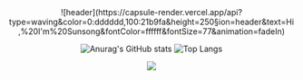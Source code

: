 <div align="center">
  ![header](https://capsule-render.vercel.app/api?type=waving&color=0:dddddd,100:21b9fa&height=250&section=header&text=Hi,%20I'm%20Sunsong&fontColor=ffffff&fontSize=77&animation=fadeIn)
  
  ![Anurag's GitHub stats](https://github-readme-stats.vercel.app/api?username=wYuYw&show_icons=true&theme=github_dark)
  ![Top Langs](https://github-readme-stats.vercel.app/api/top-langs/?username=wYuYw&layout=compact&theme=github_dark)

  <img src="https://img.shields.io/badge/ES6+-F7DF1E?style=for-the-badge&logo=JavaScript&logoColor=white">


</div>
